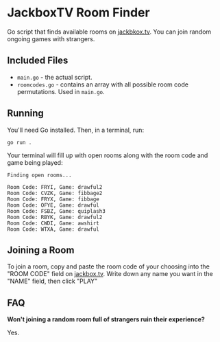# JackboxTV Room Finder

Go script that finds available rooms on [jackbkox.tv](https://jackbox.tv/). You can join random ongoing games with strangers.

## Included Files

- `main.go` - the actual script.
- `roomcodes.go` - contains an array with all possible room code permutations. Used in `main.go`.

## Running

You'll need Go installed. Then, in a terminal, run:

```
go run .
```

Your terminal will fill up with open rooms along with the room code and game being played:

```
Finding open rooms...

Room Code: FRYI, Game: drawful2
Room Code: CVZK, Game: fibbage2
Room Code: FRYX, Game: fibbage
Room Code: OFYE, Game: drawful
Room Code: FSBZ, Game: quiplash3
Room Code: RBYK, Game: drawful2
Room Code: CWDI, Game: awshirt
Room Code: WTXA, Game: drawful
```

## Joining a Room

To join a room, copy and paste the room code of your choosing into the "ROOM CODE" field on [jackbox.tv](https://jackbox.tv/). Write down any name you want in the "NAME" field, then click "PLAY"

## FAQ 

**Won't joining a random room full of strangers ruin their experience?**

Yes.